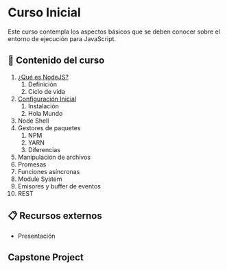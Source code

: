 # Curso Inicial

Este curso contempla los aspectos básicos que se deben conocer sobre el entorno de ejecución para JavaScript.

## :bookmark_tabs: Contenido del curso

1. [¿Qué es NodeJS?](modulo_01/README.md)
   1. Definición
   2. Ciclo de vida
2. [Configuración Inicial](modulo_02/README.md)
   1. Instalación
   2. Hola Mundo
3. Node Shell
4. Gestores de paquetes
   1. NPM
   2. YARN
   3. Diferencias
5. Manipulación de archivos
6. Promesas
7. Funciones asíncronas
8. Module System
9. Emisores y buffer de eventos
10. REST

## :clipboard: Recursos externos

- Presentación

## Capstone Project
